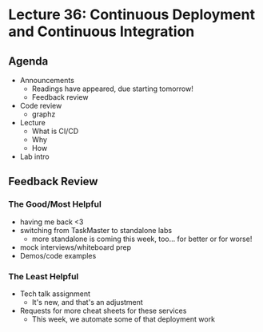 # Lecture 36: Continuous Deployment and Continuous Integration

## Agenda

- Announcements
    - Readings have appeared, due starting tomorrow!
    - Feedback review
- Code review
    - graphz
- Lecture
    - What is CI/CD
    - Why
    - How
- Lab intro

## Feedback Review

### The Good/Most Helpful

- having me back <3
- switching from TaskMaster to standalone labs
    - more standalone is coming this week, too... for better or for worse!
- mock interviews/whiteboard prep
- Demos/code examples

### The Least Helpful

- Tech talk assignment
    - It's new, and that's an adjustment
- Requests for more cheat sheets for these services
    - This week, we automate some of that deployment work
